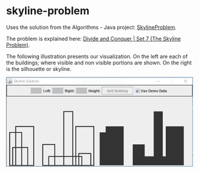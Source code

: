 # skyline-problem

Uses the solution from the Algorithms - Java project: [SkylineProblem](https://github.com/TheAlgorithms/Java/tree/master/SkylineProblem).

The problem is explained here: [Divide and Conquer | Set 7 (The Skyline Problem)](https://www.geeksforgeeks.org/divide-and-conquer-set-7-the-skyline-problem/).

The following illustration presents our visualization. On the left are each of the buildings; where visible and non visible portions are shown. On the right is the silhouette or skyline.

![Example](images/demo.png)

